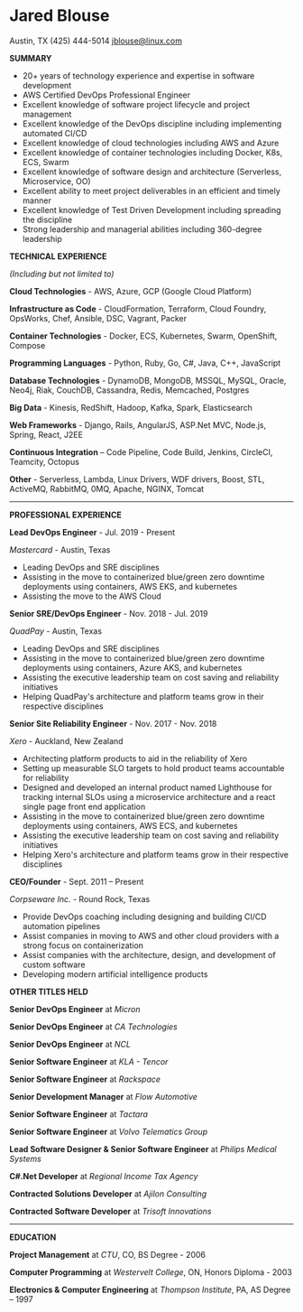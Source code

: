 # Jared Blouse
Austin, TX  (425) 444-5014  jblouse@linux.com

**SUMMARY**

- 20+ years of technology experience and expertise in software development
- AWS Certified DevOps Professional Engineer
- Excellent knowledge of software project lifecycle and project management
- Excellent knowledge of the DevOps discipline including implementing automated CI/CD
- Excellent knowledge of cloud technologies including AWS and Azure
- Excellent knowledge of container technologies including Docker, K8s, ECS, Swarm
- Excellent knowledge of software design and architecture (Serverless, Microservice, OO)
- Excellent ability to meet project deliverables in an efficient and timely manner
- Excellent knowledge of Test Driven Development including spreading the discipline
- Strong leadership and managerial abilities including 360-degree leadership

**TECHNICAL EXPERIENCE**

_(Including but not limited to)_

**Cloud Technologies** - AWS, Azure, GCP (Google Cloud Platform)

**Infrastructure as Code** - CloudFormation, Terraform, Cloud Foundry, OpsWorks, Chef, Ansible, DSC, Vagrant, Packer

**Container Technologies** - Docker, ECS, Kubernetes, Swarm, OpenShift, Compose

**Programming Languages** - Python, Ruby, Go, C#, Java, C++, JavaScript

**Database Technologies** - DynamoDB, MongoDB, MSSQL, MySQL, Oracle, Neo4j, Riak, CouchDB, Cassandra, Redis, Memcached, Postgres

**Big Data** - Kinesis, RedShift, Hadoop, Kafka, Spark, Elasticsearch

**Web Frameworks** - Django, Rails, AngularJS, ASP.Net MVC, Node.js, Spring, React, J2EE

**Continuous Integration** – Code Pipeline, Code Build, Jenkins, CircleCI, Teamcity, Octopus

**Other** - Serverless, Lambda, Linux Drivers, WDF drivers, Boost, STL, ActiveMQ, RabbitMQ, 0MQ, Apache, NGINX, Tomcat

___
**PROFESSIONAL EXPERIENCE**


**Lead DevOps Engineer** - Jul. 2019 - Present

_Mastercard -_ Austin, Texas

- Leading DevOps and SRE disciplines
- Assisting in the move to containerized blue/green zero downtime deployments using containers, AWS EKS, and kubernetes
- Assisting the move to the AWS Cloud

**Senior SRE/DevOps Engineer** - Nov. 2018 - Jul. 2019

_QuadPay -_ Austin, Texas

- Leading DevOps and SRE disciplines
- Assisting in the move to containerized blue/green zero downtime deployments using containers, Azure AKS, and kubernetes
- Assisting the executive leadership team on cost saving and reliability initiatives
- Helping QuadPay&#39;s architecture and platform teams grow in their respective disciplines

**Senior Site Reliability Engineer** - Nov. 2017 - Nov. 2018

_Xero_ - Auckland, New Zealand

- Architecting platform products to aid in the reliability of Xero
- Setting up measurable SLO targets to hold product teams accountable for reliability
- Designed and developed an internal product named Lighthouse for tracking internal SLOs using a microservice architecture and a react single page front end application
- Assisting in the move to containerized blue/green zero downtime deployments using containers, AWS ECS, and kubernetes
- Assisting the executive leadership team on cost saving and reliability initiatives
- Helping Xero&#39;s architecture and platform teams grow in their respective disciplines

**CEO/Founder** - Sept. 2011 – Present

_Corpseware Inc._ - Round Rock, Texas

- Provide DevOps coaching including designing and building CI/CD automation pipelines
- Assist companies in moving to AWS and other cloud providers with a strong focus on containerization
- Assist companies with the architecture, design, and development of custom software
- Developing modern artificial intelligence products

**OTHER TITLES HELD**

**Senior DevOps Engineer** at _Micron_

**Senior DevOps Engineer** at _CA Technologies_

**Senior DevOps Engineer** at _NCL_

**Senior Software Engineer** at _KLA - Tencor_

**Senior Software Engineer** at _Rackspace_

**Senior Development Manager** at _Flow Automotive_

**Senior Software Engineer** at _Tactara_

**Senior Software Engineer** at _Volvo Telematics Group_

**Lead Software Designer &amp; Senior Software Engineer** at _Philips Medical Systems_

**C#.Net Developer** at _Regional Income Tax Agency_

**Contracted Solutions Developer** at _Ajilon Consulting_

**Contracted Software Developer** at _Trisoft Innovations_

___
**EDUCATION**

**Project Management** at _CTU_, CO, BS Degree - 2006

**Computer Programming** at _Westervelt College_, ON, Honors Diploma - 2003

**Electronics &amp; Computer Engineering** at _Thompson Institute_, PA, AS Degree – 1997
